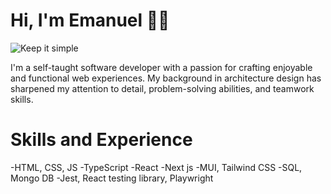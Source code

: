
# Hi, I'm Emanuel 👋🏾
![Keep it simple](https://github.com/user-attachments/assets/f7716a9e-b756-461b-8e22-a3587911c3df)

I'm a self-taught software developer with a passion for crafting enjoyable and functional web experiences. My background in architecture design has sharpened my attention to detail, problem-solving abilities, and teamwork skills.

# Skills and Experience
-HTML, CSS, JS
-TypeScript
-React
-Next js
-MUI, Tailwind CSS
-SQL, Mongo DB
-Jest, React testing library, Playwright

